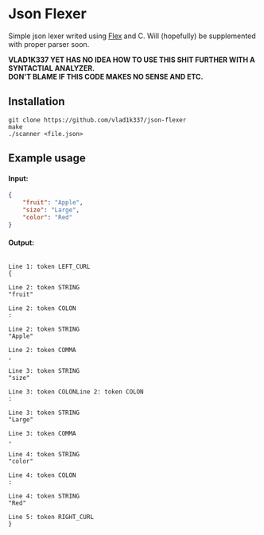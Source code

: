 # Json Flexer 
Simple json lexer writed using [Flex](https://github.com/westes/flex) and C. 
Will (hopefully) be supplemented with proper parser soon. 

**VLAD1K337 YET HAS NO IDEA HOW TO USE THIS SHIT FURTHER WITH A SYNTACTIAL ANALYZER.<br>DON'T BLAME IF THIS CODE MAKES NO SENSE AND ETC.**

## Installation

``` Shell
git clone https://github.com/vlad1k337/json-flexer
make
./scanner <file.json>
```
## Example usage
#### Input:
``` Json
{
    "fruit": "Apple",
    "size": "Large",
    "color": "Red"
}
```
#### Output: 
``` Shell

Line 1: token LEFT_CURL
{

Line 2: token STRING
"fruit"

Line 2: token COLON
:

Line 2: token STRING
"Apple"

Line 2: token COMMA
,

Line 3: token STRING
"size"

Line 3: token COLONLine 2: token COLON
:

Line 3: token STRING
"Large"

Line 3: token COMMA
,

Line 4: token STRING
"color"

Line 4: token COLON
:

Line 4: token STRING
"Red"

Line 5: token RIGHT_CURL
}
```
